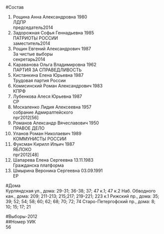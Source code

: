 #Состав  
1. Рощина Анна Александровна 1980  
    ЛДПР  
    председатель2014  
2. Задорожная Софья Геннадьевна 1985  
    ПАТРИОТЫ РОССИИ  
    заместитель2014  
3. Рощин Евгений Александрович 1987  
    За чистые выборы  
    секретарь2014  
4. Караванова Ольга Владимировна 1962  
    ПАРТИЯ ЗА СПРАВЕДЛИВОСТЬ  
5. Кистанкина Елена Юрьевна 1987  
    Трудовая партия России  
6. Комисинский Роман Александрович 1983  
    КПРФ  
7. Лубенкова Алеся Юрьевна 1987  
    СР  
8. Москаленко Лидия Алексеевна 1957  
    собрание Адмиралтейского  
    прг2012[56]  
9. Романов Александр Вячеславович 1950  
    ПРАВОЕ ДЕЛО  
10. Уланов Роман Николаевич 1989  
    КОММУНИСТЫ РОССИИ  
11. Фуксман Кирилл Ильич 1987  
    ЯБЛОКО  
    прг2012[48]  
12. Шапарева Елена Сергеевна 13.11.1983    
    Гражданска платформа  
13. Шмырина Вероника Сергеевна 03.09.1991    
    ЕР  

#Дома  
Курляндская ул., дома: 29-31; 36-38; 37; 47 к.1; 47 к.2 Наб. Обводного кан., дома: 209; 211-213; 215;217; 219-221; 223 к.1 Рижский пр., дома: 35; 39; 52; 54; 58; 60; 62; 68; 70; 72; 74 Старо-Петергофский пр., дома: 8; 10; 15; 17; 21  
  
#Выборы-2012  
##Номер УИК  
56  
